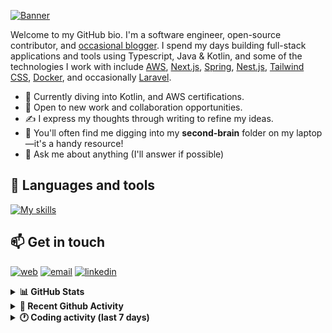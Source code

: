 [![Banner](https://raw.githubusercontent.com/wilfriedago/wilfriedago/main/assets/1.png)][website]

Welcome to my GitHub bio. I'm a software engineer, open-source contributor, and [occasional blogger][blog]. I spend my days building full-stack applications and tools using Typescript, Java & Kotlin, and some of the technologies I work with include [AWS](https://aws.amazon.com/fr/), [Next.js](https://nextjs.org/), [Spring](https://spring.io/), [Nest.js](https://nestjs.com/), [Tailwind CSS](https://github.com/tailwindlabs/tailwindcss), [Docker](https://www.docker.com/), and occasionally [Laravel](https://laravel.com/).

- 🔭 Currently diving into Kotlin, and AWS certifications.
- 👯 Open to new work and collaboration opportunities.
- ✍️ I express my thoughts through writing to refine my ideas.
- 🧠 You'll often find me digging into my **second-brain** folder on my laptop—it's a handy resource!
- 💬 Ask me about anything (I'll answer if possible)

## 🎨 Languages and tools

[![My skills](https://skillicons.dev/icons?i=typescript,js,nodejs,nest,java,kotlin,spring,python,fastapi,django,aws,docker,vscode,idea,tailwind&perline=15)](https://wilfriedago.dev/about#skills)

## 📫 Get in touch
[![web](https://img.shields.io/badge/WEBSITE-12100E?logo=google-earth&color=282A36)][website]
[![email](https://img.shields.io/badge/MAIL-12100E?logo=mailgun&color=282A36)][mail]
[![linkedin](https://img.shields.io/badge/LINKEDIN-12100E?logo=linkedin&color=282A36)][linkedin]


<details>
  <summary><b>📊 GitHub Stats</b></summary>
	<br/>
	<p align="left">
		<img width="49.5%" src="https://github-readme-stats.vercel.app/api?username=wilfriedago&show_icons=true&count_private=true&title_color=10b981&icon_color=10b981&theme=react&hide_border=true&rank_icon=github" />
		<img width="49.5%" src="https://streak-stats.demolab.com/?user=wilfriedago&hide_border=true&theme=react&ring=10b981&fire=fff&currStreakNum=fff&sideLabels=10b981&currStreakLabel=10b981&sideNums=fff" />
	</p>
</details>

<details>
  <summary><b>📅 Recent Github Activity</b></summary>
	<br>

<!--RECENT_ACTIVITY:last_update-->
Last Updated: Saturday, October 19th, 2024, 4:16:46 AM
<!--RECENT_ACTIVITY:last_update_end-->

<!--RECENT_ACTIVITY:start-->
1. ⭐ Starred [Unleash/unleash](https://github.com/Unleash/unleash)<br>
2. 🔱 Forked [wilfriedago/spring-boot-graalvm](undefined) from [jonashackt/spring-boot-graalvm](https://github.com/jonashackt/spring-boot-graalvm)<br>
3. ⬆️ Pushed 2 commit(s) to [wilfriedago/dotfiles](https://github.com/wilfriedago/dotfiles)<br>
4. 🎉 Merged PR [#2](https://github.com/wilfriedago/dotfiles/pull/2) in [wilfriedago/dotfiles](https://github.com/wilfriedago/dotfiles)<br>
5. 💪 Opened PR [#2](https://github.com/wilfriedago/dotfiles/pull/2) in [wilfriedago/dotfiles](https://github.com/wilfriedago/dotfiles)<br>
<!--RECENT_ACTIVITY:end-->
</details>

<details>
  <summary><b>🕐 Coding activity (last 7 days)</b></summary>
	<br>

<!--START_SECTION:waka-->

```python
Total Time: 45 hrs 6 mins

Java              16 hrs 5 mins   █████████░░░░░░░░░░░░░░░░   35.37 %
Drools            15 hrs 7 mins   ████████▒░░░░░░░░░░░░░░░░   33.27 %
TypeScript        9 hrs 2 mins    █████░░░░░░░░░░░░░░░░░░░░   19.89 %
TeX               41 mins         ▒░░░░░░░░░░░░░░░░░░░░░░░░   01.52 %
JavaScript        26 mins         ▒░░░░░░░░░░░░░░░░░░░░░░░░   00.98 %
Other             22 mins         ▒░░░░░░░░░░░░░░░░░░░░░░░░   00.84 %
```

<!--END_SECTION:waka-->
</details>

[website]: https://wilfriedago.dev
[linkedin]: https://linkedin.com/in/wilfriedago
[blog]: https://wilfriedago.dev/blog
[mail]: mailto:me@wilfriedago.dev
